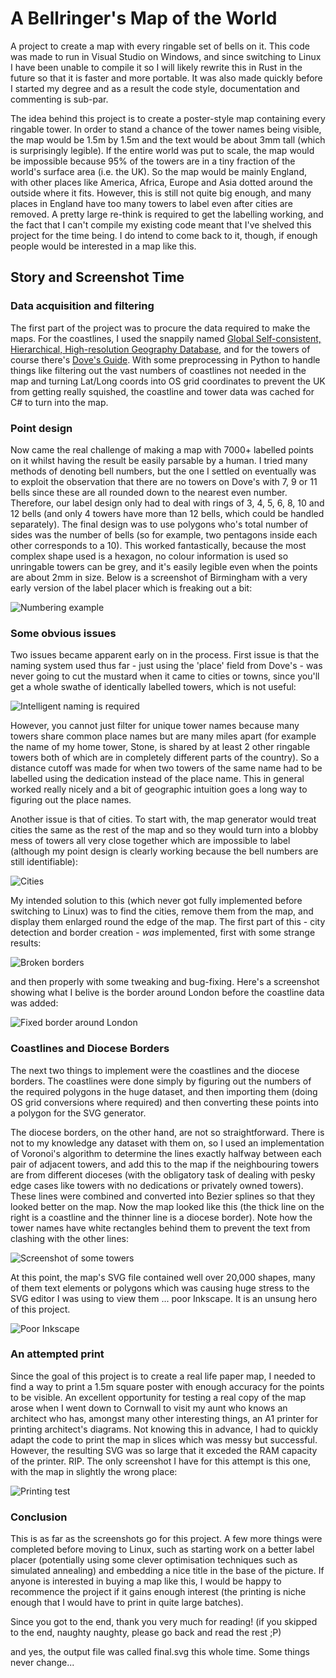 # A Bellringer's Map of the World
A project to create a map with every ringable set of bells on it.  This code was made to run in Visual Studio on Windows, and since switching to Linux I have been unable to compile it so I will likely rewrite this in Rust in the future so that it is faster and more portable.  It was also made quickly before I started my degree and as a result the code style, documentation and commenting is sub-par.

The idea behind this project is to create a poster-style map containing every ringable tower.  In order to stand a chance of the tower names being visible, the map would be 1.5m by 1.5m and the text would be about 3mm tall (which is surprisingly legible).  If the entire world was put to scale, the map would be impossible because 95% of the towers are in a tiny fraction of the world's surface area (i.e. the UK).  So the map would be mainly England, with other places like America, Africa, Europe and Asia dotted around the outside where it fits.  However, this is still not quite big enough, and many places in England have too many towers to label even after cities are removed.  A pretty large re-think is required to get the labelling working, and the fact that I can't compile my existing code meant that I've shelved this project for the time being.  I do intend to come back to it, though, if enough people would be interested in a map like this.

## Story and Screenshot Time
### Data acquisition and filtering
The first part of the project was to procure the data required to make the maps.  For the coastlines, I used the snappily named [Global Self-consistent, Hierarchical, High-resolution Geography Database](http://www.soest.hawaii.edu/pwessel/gshhg/), and for the towers of course there's [Dove's Guide](https://dove.cccbr.org.uk/).  With some preprocessing in Python to handle things like filtering out the vast numbers of coastlines not needed in the map and turning Lat/Long coords into OS grid coordinates to prevent the UK from getting really squished, the coastline and tower data was cached for C# to turn into the map.

### Point design
Now came the real challenge of making a map with 7000+ labelled points on it whilst having the result be easily parsable by a human.  I tried many methods of denoting bell numbers, but the one I settled on eventually was to exploit the observation that there are no towers on Dove's with 7, 9 or 11 bells since these are all rounded down to the nearest even number.  Therefore, our label design only had to deal with rings of 3, 4, 5, 6, 8, 10 and 12 bells (and only 4 towers have more than 12 bells, which could be handled separately).  The final design was to use polygons who's total number of sides was the number of bells (so for example, two pentagons inside each other corresponds to a 10).  This worked fantastically, because the most complex shape used is a hexagon, no colour information is used so unringable towers can be grey, and it's easily legible even when the points are about 2mm in size.  Below is a screenshot of Birmingham with a very early version of the label placer which is freaking out a bit:

![Numbering example](https://raw.githubusercontent.com/Kneasle/ringing-map-c-sharp/master/Screenshots/Tower%20numbering.png)

### Some obvious issues
Two issues became apparent early on in the process.  First issue is that the naming system used thus far - just using the 'place' field from Dove's - was never going to cut the mustard when it came to cities or towns, since you'll get a whole swathe of identically labelled towers, which is not useful:

![Intelligent naming is required](https://raw.githubusercontent.com/Kneasle/ringing-map-c-sharp/master/Screenshots/Intelligent%20naming%20required.png)

However, you cannot just filter for unique tower names because many towers share common place names but are many miles apart (for example the name of my home tower, Stone, is shared by at least 2 other ringable towers both of which are in completely different parts of the country).  So a distance cutoff was made for when two towers of the same name had to be labelled using the dedication instead of the place name.  This in general worked really nicely and a bit of geographic intuition goes a long way to figuring out the place names.

Another issue is that of cities.  To start with, the map generator would treat cities the same as the rest of the map and so they would turn into a blobby mess of towers all very close together which are impossible to label (although my point design is clearly working because the bell numbers are still identifiable):

![Cities](https://raw.githubusercontent.com/Kneasle/ringing-map-c-sharp/master/Screenshots/City%20detection%20required.png)

My intended solution to this (which never got fully implemented before switching to Linux) was to find the cities, remove them from the map, and display them enlarged round the edge of the map.  The first part of this - city detection and border creation - _was_ implemented, first with some strange results:

![Broken borders](https://raw.githubusercontent.com/Kneasle/ringing-map-c-sharp/master/Screenshots/City%20Borders%20Not%20Quite%20Working.png)

and then properly with some tweaking and bug-fixing.  Here's a screenshot showing what I belive is the border around London before the coastline data was added:

![Fixed border around London](https://github.com/Kneasle/ringing-map-c-sharp/blob/master/Screenshots/The%20border%20around%20London.png)

### Coastlines and Diocese Borders
The next two things to implement were the coastlines and the diocese borders.  The coastlines were done simply by figuring out the numbers of the required polygons in the huge dataset, and then importing them (doing OS grid conversions where required) and then converting these points into a polygon for the SVG generator.

The diocese borders, on the other hand, are not so straightforward.  There is not to my knowledge any dataset with them on, so I used an implementation of Voronoi's algorithm to determine the lines exactly halfway between each pair of adjacent towers, and add this to the map if the neighbouring towers are from different dioceses (with the obligatory task of dealing with pesky edge cases like towers with no dedications or privately owned towers).  These lines were combined and converted into Bezier splines so that they looked better on the map.  Now the map looked like this (the thick line on the right is a coastline and the thinner line is a diocese border).  Note how the tower names have white rectangles behind them to prevent the text from clashing with the other lines:

![Screenshot of some towers](https://raw.githubusercontent.com/Kneasle/ringing-map-c-sharp/master/Screenshots/Region%20Example.png)

At this point, the map's SVG file contained well over 20,000 shapes, many of them text elements or polygons which was causing huge stress to the SVG editor I was using to view them ... poor Inkscape.  It is an unsung hero of this project.

![Poor Inkscape](https://github.com/Kneasle/ringing-map-c-sharp/blob/master/Screenshots/Poor%20Inkscape.png)

### An attempted print
Since the goal of this project is to create a real life paper map, I needed to find a way to print a 1.5m square poster with enough accuracy for the points to be visible.  An excellent opportunity for testing a real copy of the map arose when I went down to Cornwall to visit my aunt who knows an architect who has, amongst many other interesting things, an A1 printer for printing architect's diagrams.  Not knowing this in advance, I had to quickly adapt the code to print the map in slices which was messy but successful.  However, the resulting SVG was so large that it exceded the RAM capacity of the printer.  RIP.  The only screenshot I have for this attempt is this one, with the map in slightly the wrong place:

![Printing test](https://github.com/Kneasle/ringing-map-c-sharp/blob/master/Screenshots/Attempted%20Print.png)

### Conclusion
This is as far as the screenshots go for this project.  A few more things were completed before moving to Linux, such as starting work on a better label placer (potentially using some clever optimisation techniques such as simulated annealing) and embedding a nice title in the base of the picture.  If anyone is interested in buying a map like this, I would be happy to recommence the project if it gains enough interest (the printing is niche enough that I would have to print in quite large batches).

Since you got to the end, thank you very much for reading! (if you skipped to the end, naughty naughty, please go back and read the rest ;P)

and yes, the output file was called final.svg this whole time.  Some things never change...
